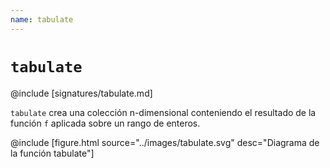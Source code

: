 ```yaml
---
name: tabulate
---
```


# `tabulate`

@include [signatures/tabulate.md]

`tabulate` crea una colección n-dimensional conteniendo el resultado de la función `f` aplicada sobre un rango de enteros.

@include [figure.html source="../images/tabulate.svg" desc="Diagrama de la función tabulate"]
